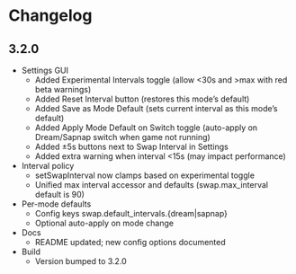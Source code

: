 # Changelog

## 3.2.0
- Settings GUI
  - Added Experimental Intervals toggle (allow <30s and >max with red beta warnings)
  - Added Reset Interval button (restores this mode’s default)
  - Added Save as Mode Default (sets current interval as this mode’s default)
  - Added Apply Mode Default on Switch toggle (auto-apply on Dream/Sapnap switch when game not running)
  - Added ±5s buttons next to Swap Interval in Settings
  - Added extra warning when interval <15s (may impact performance)
- Interval policy
  - setSwapInterval now clamps based on experimental toggle
  - Unified max interval accessor and defaults (swap.max_interval default is 90)
- Per-mode defaults
  - Config keys swap.default_intervals.{dream|sapnap}
  - Optional auto-apply on mode change
- Docs
  - README updated; new config options documented
- Build
  - Version bumped to 3.2.0

